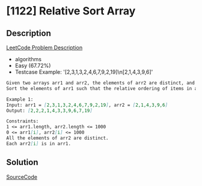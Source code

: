 # [1122] Relative Sort Array

## Description

[LeetCode Problem Description](https://leetcode.com/problems/relative-sort-array/description/)

* algorithms
* Easy (67.72%)
* Testcase Example:  '[2,3,1,3,2,4,6,7,9,2,19]\n[2,1,4,3,9,6]'

```md
Given two arrays arr1 and arr2, the elements of arr2 are distinct, and all elements in arr2 are also in arr1.
Sort the elements of arr1 such that the relative ordering of items in arr1 are the same as in arr2.  Elements that don't appear in arr2 should be placed at the end of arr1 in ascending order.

Example 1:
Input: arr1 = [2,3,1,3,2,4,6,7,9,2,19], arr2 = [2,1,4,3,9,6]
Output: [2,2,2,1,4,3,3,9,6,7,19]

Constraints:
1 <= arr1.length, arr2.length <= 1000
0 <= arr1[i], arr2[i] <= 1000
All the elements of arr2 are distinct.
Each arr2[i] is in arr1.

```

## Solution

[SourceCode](./solution.js)
